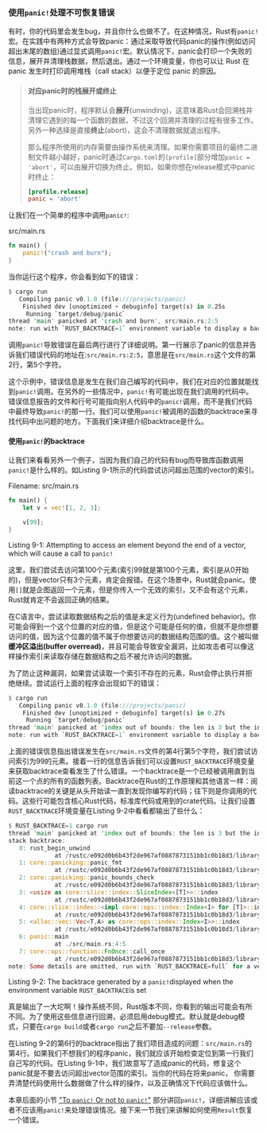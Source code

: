 ### 使用`panic!`处理不可恢复错误

有时，你的代码里会发生bug，并且你什么也做不了。在这种情况，Rust有`panic!`宏。在实践中有两种方式会导致panic：通过采取导致代码panic的操作(例如访问超出末尾的数组)通过显式调用`panic!`宏。默认情况下，panic会打印一个失败的信息，展开并清理栈数据，然后退出。通过一个环境变量，你也可以让 Rust 在 panic 发生时打印调用堆栈（call stack）以便于定位 panic 的原因。

> #### 对应panic时的栈展开或终止
>
> 当出现panic时，程序默认会**展开**(unwinding)，这意味着Rust会回溯栈并清理它遇到的每一个函数的数据，不过这个回溯并清理的过程有很多工作。另外一种选择是直接**终止**(abort)，这会不清理数据就退出程序。
>
> 那么程序所使用的内存需要由操作系统来清理。如果你需要项目的最终二进制文件越小越好，panic时通过`Cargo.toml`的`[profile]`部分增加`panic = 'abort'`，可以由展开切换为终止。例如，如果你想在release模式中panic时终止：
>
> ```toml
> [profile.release]
> panic = 'abort'
> ```

让我们在一个简单的程序中调用`panic!`:

src/main.rs

```rust
fn main() {
    panic!("crash and burn");
}
```

当你运行这个程序，你会看到如下的错误：

```rust
$ cargo run
   Compiling panic v0.1.0 (file:///projects/panic)
    Finished dev [unoptimized + debuginfo] target(s) in 0.25s
     Running `target/debug/panic`
thread 'main' panicked at 'crash and burn', src/main.rs:2:5
note: run with `RUST_BACKTRACE=1` environment variable to display a backtrace
```

调用`panic!`导致错误在最后两行进行了详细说明。第一行展示了panic的信息并告诉我们错误代码的地址在:`src/main.rs:2:5`，意思是在`src/main.rs`这个文件的第2行，第5个字符。

这个示例中，错误信息是发生在我们自己编写的代码中，我们在对应的位置就能找到`panic!`调用。在另外的一些情况中，`panic!`有可能出现在我们调用的代码中。错误信息报告的文件和行号可能指向别人代码中的`panic!`调用，而不是我们代码中最终导致`panic!`的那一行。我们可以使用`panic!`被调用的函数的backtrace来寻找代码中出问题的地方。下面我们来详细介绍backtrace是什么。

#### 使用`panic!`的backtrace

让我们来看看另外一个例子，当因为我们自己的代码有bug而导致库函数调用`panic!`是什么样的。如Listing 9-1所示的代码尝试访问超出范围的vector的索引。

Filename: src/main.rs

```rust
fn main() {
    let v = vec![1, 2, 3];

    v[99];
}
```

Listing 9-1: Attempting to access an element beyond the end of a vector, which will cause a call to `panic!`

这里，我们尝试去访问第100个元素(索引99就是第100个元素，索引是从0开始的)，但是vector只有3个元素，肯定会报错。在这个场景中，Rust就会panic。使用`[]`就是企图返回一个元素，但是你传入一个无效的索引，又不会有这个元素，Rust就肯定不会返回正确的结果。

在C语言中，尝试读取数据结构之后的值是未定义行为(undefined behavior)。你可能会得到一个这个位置的对应的值，但是这个可能是任何的值，但就不是你想要访问的值，因为这个位置的值不属于你想要访问的数据结构范围的值。这个被叫做**缓冲区溢出(buffer overread)**，并且可能会导致安全漏洞，比如攻击者可以像这样操作索引来读取存储在数据结构之后不被允许访问的数据。

为了防止这种漏洞，如果尝试读取一个索引不存在的元素，Rust会停止执行并拒绝继续。尝试运行上面的程序会出现如下的错误：

```rust
$ cargo run
   Compiling panic v0.1.0 (file:///projects/panic)
    Finished dev [unoptimized + debuginfo] target(s) in 0.27s
     Running `target/debug/panic`
thread 'main' panicked at 'index out of bounds: the len is 3 but the index is 99', src/main.rs:4:5
note: run with `RUST_BACKTRACE=1` environment variable to display a backtrace
```

上面的错误信息指出错误发生在`src/main.rs`文件的第4行第5个字符，我们尝试访问索引为99的元素。接着一行的信息告诉我们可以设置`RUST_BACKTRACE`环境变量来获取backtrace查看发生了什么错误。一个backtrace是一个已经被调用直到当前这一个点的所有的函数列表。Backtrace在Rust的工作原理和其他语言一样：阅读backtrace的关键是从头开始读一直到发现你编写的代码；往下则是你调用的代码。这些行可能包含核心Rust代码，标准库代码或用到的crate代码。让我们设置`RUST_BACKTRACE`环境变量在Listing 9-2中看看都输出了些什么：

```rust
$ RUST_BACKTRACE=1 cargo run
thread 'main' panicked at 'index out of bounds: the len is 3 but the index is 99', src/main.rs:4:5
stack backtrace:
   0: rust_begin_unwind
             at /rustc/e092d0b6b43f2de967af0887873151bb1c0b18d3/library/std/src/panicking.rs:584:5
   1: core::panicking::panic_fmt
             at /rustc/e092d0b6b43f2de967af0887873151bb1c0b18d3/library/core/src/panicking.rs:142:14
   2: core::panicking::panic_bounds_check
             at /rustc/e092d0b6b43f2de967af0887873151bb1c0b18d3/library/core/src/panicking.rs:84:5
   3: <usize as core::slice::index::SliceIndex<[T]>>::index
             at /rustc/e092d0b6b43f2de967af0887873151bb1c0b18d3/library/core/src/slice/index.rs:242:10
   4: core::slice::index::<impl core::ops::index::Index<I> for [T]>::index
             at /rustc/e092d0b6b43f2de967af0887873151bb1c0b18d3/library/core/src/slice/index.rs:18:9
   5: <alloc::vec::Vec<T,A> as core::ops::index::Index<I>>::index
             at /rustc/e092d0b6b43f2de967af0887873151bb1c0b18d3/library/alloc/src/vec/mod.rs:2591:9
   6: panic::main
             at ./src/main.rs:4:5
   7: core::ops::function::FnOnce::call_once
             at /rustc/e092d0b6b43f2de967af0887873151bb1c0b18d3/library/core/src/ops/function.rs:248:5
note: Some details are omitted, run with `RUST_BACKTRACE=full` for a verbose backtrace.
```

Listing 9-2: The backtrace generated by a `panic!`displayed when the environment variable `RUST_BACKTRACE`is set

真是输出了一大坨啊！操作系统不同，Rust版本不同，你看到的输出可能会有所不同。为了使用这些信息进行回溯，必须启用debug模式。默认就是debug模式，只要在`cargo build`或者`cargo run`之后不要加`--release`参数。

在Listing 9-2的第6行的backtrace指出了我们项目造成的问题：`src/main.rs`的第4行。如果我们不想我们的程序panic，我们就应该开始检查定位到第一行我们自己写的代码。在Listing 9-1中，我们故意写了造成panic的代码，修复这个panic就是不要去访问超出vector范围的索引。当你的代码在将来panic， 你需要弄清楚代码使用什么数据做了什么样的操作，以及正确情况下代码应该做什么。

本章后面的小节 ["To `panic!` Or not to `panic!`"](https://doc.rust-lang.org/book/ch09-03-to-panic-or-not-to-panic.html#to-panic-or-not-to-panic) 部分讲回`panic!`，详细讲解应该或者不应该用`panic!`来处理错误情况。接下来一节我们来讲解如何使用`Result`恢复一个错误。


